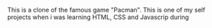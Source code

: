 This is a clone of the famous game "Pacman". This is one of my self projects when i was learning HTML, CSS and Javascrip during
